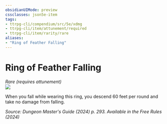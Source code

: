 ```yaml
---
obsidianUIMode: preview
cssclasses: json5e-item
tags:
- ttrpg-cli/compendium/src/5e/xdmg
- ttrpg-cli/item/attunement/required
- ttrpg-cli/item/rarity/rare
aliases: 
- "Ring of Feather Falling"
---
```

# Ring of Feather Falling
*Rare (requires attunement)*  
![](Mechanics/items/img/ring-of-feather-falling.webp#right)


When you fall while wearing this ring, you descend 60 feet per round and take no damage from falling.

*Source: Dungeon Master's Guide (2024) p. 293. Available in the Free Rules (2024)*